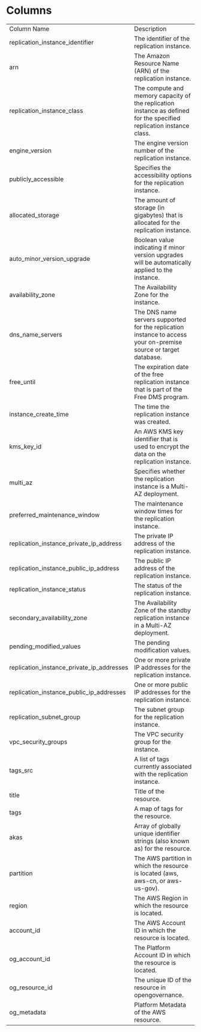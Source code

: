 # Columns  

<table>
	<tr><td>Column Name</td><td>Description</td></tr>
	<tr><td>replication_instance_identifier</td><td>The identifier of the replication instance.</td></tr>
	<tr><td>arn</td><td>The Amazon Resource Name (ARN) of the replication instance.</td></tr>
	<tr><td>replication_instance_class</td><td>The compute and memory capacity of the replication instance as defined for the specified replication instance class.</td></tr>
	<tr><td>engine_version</td><td>The engine version number of the replication instance.</td></tr>
	<tr><td>publicly_accessible</td><td>Specifies the accessibility options for the replication instance.</td></tr>
	<tr><td>allocated_storage</td><td>The amount of storage (in gigabytes) that is allocated for the replication instance.</td></tr>
	<tr><td>auto_minor_version_upgrade</td><td>Boolean value indicating if minor version upgrades will be automatically applied to the instance.</td></tr>
	<tr><td>availability_zone</td><td>The Availability Zone for the instance.</td></tr>
	<tr><td>dns_name_servers</td><td>The DNS name servers supported for the replication instance to access your on-premise source or target database.</td></tr>
	<tr><td>free_until</td><td>The expiration date of the free replication instance that is part of the Free DMS program.</td></tr>
	<tr><td>instance_create_time</td><td>The time the replication instance was created.</td></tr>
	<tr><td>kms_key_id</td><td>An AWS KMS key identifier that is used to encrypt the data on the replication instance.</td></tr>
	<tr><td>multi_az</td><td>Specifies whether the replication instance is a Multi-AZ deployment.</td></tr>
	<tr><td>preferred_maintenance_window</td><td>The maintenance window times for the replication instance.</td></tr>
	<tr><td>replication_instance_private_ip_address</td><td>The private IP address of the replication instance.</td></tr>
	<tr><td>replication_instance_public_ip_address</td><td>The public IP address of the replication instance.</td></tr>
	<tr><td>replication_instance_status</td><td>The status of the replication instance.</td></tr>
	<tr><td>secondary_availability_zone</td><td>The Availability Zone of the standby replication instance in a Multi-AZ deployment.</td></tr>
	<tr><td>pending_modified_values</td><td>The pending modification values.</td></tr>
	<tr><td>replication_instance_private_ip_addresses</td><td>One or more private IP addresses for the replication instance.</td></tr>
	<tr><td>replication_instance_public_ip_addresses</td><td>One or more public IP addresses for the replication instance.</td></tr>
	<tr><td>replication_subnet_group</td><td>The subnet group for the replication instance.</td></tr>
	<tr><td>vpc_security_groups</td><td>The VPC security group for the instance.</td></tr>
	<tr><td>tags_src</td><td>A list of tags currently associated with the replication instance.</td></tr>
	<tr><td>title</td><td>Title of the resource.</td></tr>
	<tr><td>tags</td><td>A map of tags for the resource.</td></tr>
	<tr><td>akas</td><td>Array of globally unique identifier strings (also known as) for the resource.</td></tr>
	<tr><td>partition</td><td>The AWS partition in which the resource is located (aws, aws-cn, or aws-us-gov).</td></tr>
	<tr><td>region</td><td>The AWS Region in which the resource is located.</td></tr>
	<tr><td>account_id</td><td>The AWS Account ID in which the resource is located.</td></tr>
	<tr><td>og_account_id</td><td>The Platform Account ID in which the resource is located.</td></tr>
	<tr><td>og_resource_id</td><td>The unique ID of the resource in opengovernance.</td></tr>
	<tr><td>og_metadata</td><td>Platform Metadata of the AWS resource.</td></tr>
</table>